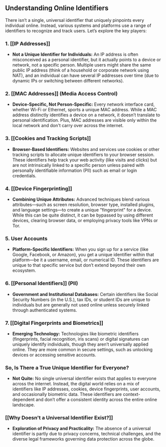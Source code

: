 ## **Understanding Online Identifiers**

There isn’t a single, universal identifier that uniquely pinpoints every individual online. Instead, various systems and platforms use a range of identifiers to recognize and track users. Let’s explore the key players:

### **1. [[IP Addresses]]**
- **Not a Unique Identifier for Individuals:** An IP address is often misconceived as a personal identifier, but it actually points to a device or network, not a specific person. Multiple users might share the same public IP address (think of a household or corporate network using NAT), and an individual can have several IP addresses over time (due to dynamic IPs or switching between different networks).

### **2. [[MAC Addresses]] (Media Access Control)**
- **Device-Specific, Not Person-Specific:** Every network interface card, whether Wi-Fi or Ethernet, sports a unique MAC address. While a MAC address distinctly identifies a device on a network, it doesn’t translate to personal identification. Plus, MAC addresses are visible only within the local network and don't carry over across the internet.

### **3. [[Cookies and Tracking Scripts]]**
- **Browser-Based Identifiers:** Websites and services use cookies or other tracking scripts to allocate unique identifiers to your browser session. These identifiers help track your web activity (like visits and clicks) but are not intrinsically linked to a specific person unless paired with personally identifiable information (PII) such as email or login credentials.

### **4. [[Device Fingerprinting]]**
- **Combining Unique Attributes:** Advanced techniques blend various attributes—such as screen resolution, browser type, installed plugins, and language settings—to create a unique "fingerprint" for a device. While this can be quite distinct, it can be bypassed by using different devices, clearing browser data, or employing privacy tools like VPNs or Tor.

### **5. User Accounts**
- **Platform-Specific Identifiers:** When you sign up for a service (like Google, Facebook, or Amazon), you get a unique identifier within that platform—be it a username, email, or numerical ID. These identifiers are unique to that specific service but don’t extend beyond their own ecosystem.

### **6. [[Personal Identifiers]] (PII)**
- **Government and Institutional Databases:** Certain identifiers like Social Security Numbers (in the U.S.), tax IDs, or student IDs are unique to individuals but are generally not used online unless securely linked through authenticated systems.

### **7. [[Digital Fingerprints and Biometrics]]**
- **Emerging Technology:** Technologies like biometric identifiers (fingerprints, facial recognition, iris scans) or digital signatures can uniquely identify individuals, though they aren’t universally applied online. They are more common in secure settings, such as unlocking devices or accessing sensitive accounts.

### **So, Is There a True Unique Identifier for Everyone?**
- **Not Quite:** No single universal identifier exists that applies to everyone across the internet. Instead, the digital world relies on a mix of identifiers like IP addresses, cookies, device fingerprints, user accounts, and occasionally biometric data. These identifiers are context-dependent and don’t offer a consistent identity across the entire online landscape.

### **[[Why Doesn't a Universal Identifier Exist?]]**
- **Exploration of Privacy and Practicality:** The absence of a universal identifier is partly due to privacy concerns, technical challenges, and the diverse legal frameworks governing data protection across the globe.